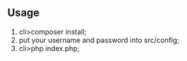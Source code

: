## Usage

1. cli>composer install;
2. put your username and password into src/config;
3. cli>php index.php;